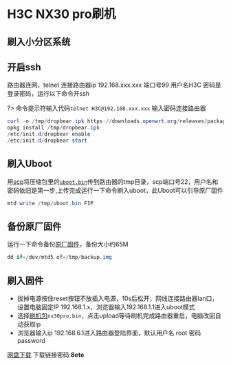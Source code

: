 # H3C NX30 pro刷机

## 刷入小分区系统 <!-- {docsify-ignore} -->

## 开启ssh

路由器连网，telnet 连接路由器ip 192.168.xxx.xxx 端口号99 用户名H3C 密码是登录密码，运行以下命令开ssh

>
?> 命令提示符输入代码`telnet H3C@192.168.xxx.xxx`   输入密码连接路由器

```powershell
curl -o /tmp/dropbear.ipk https://downloads.openwrt.org/releases/packages-19.07/aarch64_cortex-a53/base/dropbear_2019.78-2_aarch64_cortex-a53.ipk
opkg install /tmp/dropbear.ipk
/etc/init.d/dropbear enable
/etc/init.d/dropbear start
```

## 刷入Uboot

用[scp](https://winscp.net/translations/dll/6.3.1/chs.zip)将压缩包里的[`uboot.bin`](docs/software/nx30pro/uboot.bin ':ignore')传到路由器的tmp目录，scp端口号22，用户名和密码依旧是第一步,上传完成运行一下命令刷入uboot，此Uboot可以引导原厂固件

```powershell
mtd write /tmp/uboot.bin FIP
```

## 备份原厂固件

运行一下命令备份[原厂固件](/software/nx30pro/backup.img ':ignore')，备份大小约65M

```powershell
dd if=/dev/mtd5 of=/tmp/backup.img
```

## 刷入固件

- 拔掉电源按住reset按钮不放插入电源，10s后松开，网线连接路由器lan口，设置电脑固定IP 192.168.1.x，浏览器输入192.168.1.1进入uboot模式
- 选择[刷机包](/software/nx30pro/nx30pro.bin ':ignore')`nx30pro.bin`，点击upload等待刷机完成路由器重启，电脑改回自动获取ip
- 浏览器输入ip 192.168.6.1进入路由器登陆界面，默认用户名 root 密码 password

[网盘下载](https://wwd.lanzouj.com/b01g1ihla)	下载链接密码:**8ete**

